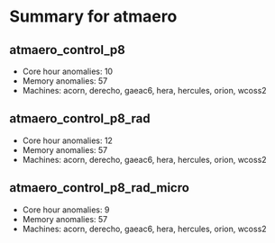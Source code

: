 # Summary for atmaero

## atmaero_control_p8
- Core hour anomalies: 10
- Memory anomalies: 57
- Machines: acorn, derecho, gaeac6, hera, hercules, orion, wcoss2

## atmaero_control_p8_rad
- Core hour anomalies: 12
- Memory anomalies: 57
- Machines: acorn, derecho, gaeac6, hera, hercules, orion, wcoss2

## atmaero_control_p8_rad_micro
- Core hour anomalies: 9
- Memory anomalies: 57
- Machines: acorn, derecho, gaeac6, hera, hercules, orion, wcoss2

